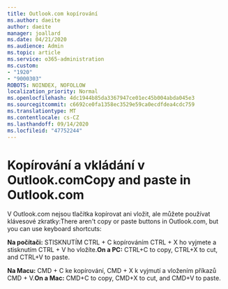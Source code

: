 ```yaml
---
title: Outlook.com kopírování
ms.author: daeite
author: daeite
manager: joallard
ms.date: 04/21/2020
ms.audience: Admin
ms.topic: article
ms.service: o365-administration
ms.custom:
- "1920"
- "9000303"
ROBOTS: NOINDEX, NOFOLLOW
localization_priority: Normal
ms.openlocfilehash: 4dc1944b85da3367947ce01ec45b004abda045e3
ms.sourcegitcommit: c6692ce0fa1358ec3529e59ca0ecdfdea4cdc759
ms.translationtype: MT
ms.contentlocale: cs-CZ
ms.lasthandoff: 09/14/2020
ms.locfileid: "47752244"
---
```

# <a name="copy-and-paste-in-outlookcom"></a><span data-ttu-id="73834-102">Kopírování a vkládání v Outlook.com</span><span class="sxs-lookup"><span data-stu-id="73834-102">Copy and paste in Outlook.com</span></span>

<span data-ttu-id="73834-103">V Outlook.com nejsou tlačítka kopírovat ani vložit, ale můžete používat klávesové zkratky:</span><span class="sxs-lookup"><span data-stu-id="73834-103">There aren't copy or paste buttons in Outlook.com, but you can use keyboard shortcuts:</span></span>

<span data-ttu-id="73834-104">**Na počítači:** STISKNUTÍM CTRL + C kopírováním CTRL + X ho vyjmete a stisknutím CTRL + V ho vložíte.</span><span class="sxs-lookup"><span data-stu-id="73834-104">**On a PC:** CTRL+C to copy, CTRL+X to cut, and CTRL+V to paste.</span></span>

<span data-ttu-id="73834-105">**Na Macu:** CMD + C ke kopírování, CMD + X k vyjmutí a vložením příkazů CMD + V.</span><span class="sxs-lookup"><span data-stu-id="73834-105">**On a Mac:** CMD+C to copy, CMD+X to cut, and CMD+V to paste.</span></span>